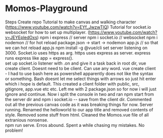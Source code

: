 # Momos-Playground

Steps
Create repo
Tutorial to make canvas and walking character (https://www.youtube.com/watch?v=EYf_JwzwTlQ)
Tutorial for socket.io websocket for how to set up multiplayer. (https://www.youtube.com/watch?v=JEYEpledOxs)
npm i express // server
npm i socket.io // websocket
npm i nodemon // for hot reload
package.json -> start -> nodemon app.js // so that we can hot reload app.js
npm install -g @vue/cli
set server listening on 3000. Socket.io uses https as arg. https uses express as server. express runs express like app = express().    
set up socket.io listener with .on and give it a task
back in root dir, vue create client. Doesnt need to be client. Can use any word. 
vue create client - I had to use bash here as powershell apparently does not like the syntax or something. Bash doesnt let me select things with arrows so just hit enter which i hope is default. This created a client folder with public, src, gitignore, app.vue etc etc. Left me with 2 package.json so for now i will just ignore and continue. 
Now i split the console in two and ran npm start from the server dir and npm i socket.io -- save from the client dir. 
Commented out all the previous canvas code as it was breaking things for now. Server running. 
Renamed the helloworld to our app title and removed contents of style. Removed some stuff from html.
Cleaned the Momos.vue file of all extranious nonsense.  
npm run serve. 
Erros abound. Spent a while chasing my mistakes. No problem! 


